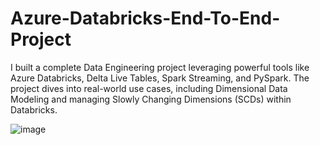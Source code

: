 # Azure-Databricks-End-To-End-Project
I built a complete Data Engineering project leveraging powerful tools like Azure Databricks, Delta Live Tables, Spark Streaming, and PySpark. The project dives into real-world use cases, including Dimensional Data Modeling and managing Slowly Changing Dimensions (SCDs) within Databricks.

![image](https://github.com/user-attachments/assets/91f11a8e-79a8-4a7b-af8a-1e40a3fe33c5)



